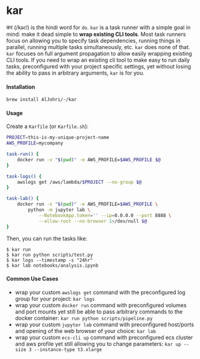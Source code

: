 # kar

कर (/kəɾ/) is the hindi word for `do`. `kar` is a task runner with a simple goal in mind: make it dead simple to **wrap existing CLI tools**. Most task runners focus on allowing you to specify task dependencies, running things in parallel, running multiple tasks simultaneously, etc. `kar` does none of that. `kar` focuses on full argument propagation to allow easily wrapping existing CLI tools. If you need to wrap an existing cli tool to make easy to run daily tasks, preconfigured with your project specific settings, yet without losing the ability to pass in arbitrary arguments, `kar` is for you.

#### Installation

```
brew install AlJohri/-/kar
```

#### Usage

Create a `Karfile` (or `Karfile.sh`):

```bash
PROJECT=this-is-my-unique-project-name
AWS_PROFILE=mycompany

task-run() {
    docker run -v "$(pwd)" -e AWS_PROFILE=$AWS_PROFILE $@
}

task-logs() {
    awslogs get /aws/lambda/$PROJECT --no-group $@
}

task-lab() {
    docker run -v "$(pwd)" -e AWS_PROFILE=$AWS_PROFILE \
        python -m jupyter lab \
            --NotebookApp.token='' --ip=0.0.0.0 --port 8888 \
            --allow-root --no-browser 1>/dev/null $@
}
```

Then, you can run the tasks like:

```
$ kar run
$ kar run python scripts/test.py
$ kar logs --timestamp -s "24hr"
$ kar lab notebooks/analysis.ipynb
```

#### Common Use Cases

- wrap your custom `awslogs get` command with the preconfigured log group for your project: `kar logs`
- wrap your custom `docker run` command with preconfigured volumes and port mounts yet still be able to pass arbitrary commands to the docker container: `kar run python scripts/pipeline.py`
- wrap your custom `jupyter lab` command with preconfigured host/ports and opening of the web browser of your choice: `kar lab`
- wrap your custom `ecs-cli up` command with preconfigured ecs cluster and aws profile yet still allowing you to change parameters: `kar up --size 3 --instance-type t3.xlarge`
